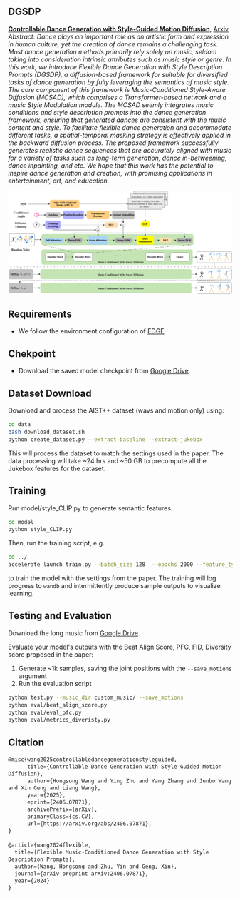 ## DGSDP
**[Controllable Dance Generation with Style-Guided Motion Diffusion](https://arxiv.org/abs/2406.07871)**, [Arxiv](https://arxiv.org/abs/2406.07871) <br>
*Abstract: Dance plays an important role as an artistic form and expression in human culture, yet the creation of dance remains a challenging task. Most dance generation methods primarily rely solely on music, seldom taking into consideration intrinsic attributes such as music style or genre.  In this work, we introduce Flexible Dance Generation with Style Description Prompts (DGSDP), a diffusion-based framework for suitable for diversified tasks of dance generation by fully leveraging the semantics of music style. The core component of this framework is Music-Conditioned Style-Aware Diffusion (MCSAD), which comprises a Transformer-based network and a music Style Modulation module. The MCSAD seemly integrates music conditions and style description prompts into the dance generation framework, ensuring that generated dances are consistent with the music content and style. To facilitate flexible dance generation and accommodate different tasks, a spatial-temporal masking strategy is effectively applied in the backward diffusion process. The proposed framework successfully generates realistic dance sequences that are accurately aligned with music for a variety of tasks such as long-term generation, dance in-betweening, dance inpainting, and etc. We hope that this work has the potential to inspire dance generation and creation, with promising applications in entertainment, art, and education.*

![pipeline of DGSDP](figs/model_00.png)


## Requirements
* We follow the environment configuration of [EDGE](https://github.com/Stanford-TML/EDGE) 

## Chekpoint
* Download the saved model checkpoint from [Google Drive](https://drive.google.com/file/d/1qYEY45m3paDEXfBqpBWGCYaqvZS-Z60k/view?usp=drive_link).

## Dataset Download
Download and process the AIST++ dataset (wavs and motion only) using:
```.bash
cd data
bash download_dataset.sh
python create_dataset.py --extract-baseline --extract-jukebox
```
This will process the dataset to match the settings used in the paper. The data processing will take ~24 hrs and ~50 GB to precompute all the Jukebox features for the dataset.

## Training
Run model/style_CLIP.py to generate semantic features.
```.bash
cd model
python style_CLIP.py
```
Then, run the training script, e.g.
```.bash
cd ../
accelerate launch train.py --batch_size 128  --epochs 2000 --feature_type jukebox --learning_rate 0.0002
```
to train the model with the settings from the paper. The training will log progress to `wandb` and intermittently produce sample outputs to visualize learning.

## Testing and  Evaluation
Download the long music from [Google Drive](https://drive.google.com/file/d/1d2sqwQfW3f4XcNyYx3oWXdDQphrhfokj/view?usp=drive_link).

Evaluate your model's outputs with the Beat Align Score, PFC, FID, Diversity score proposed in the paper:
1. Generate ~1k samples, saving the joint positions with the `--save_motions` argument
2. Run the evaluation script
```.bash
python test.py --music_dir custom_music/ --save_motions
python eval/beat_align_score.py
python eval/eval_pfc.py
python eval/metrics_diveristy.py
```

## Citation
```
@misc{wang2025controllabledancegenerationstyleguided,
      title={Controllable Dance Generation with Style-Guided Motion Diffusion}, 
      author={Hongsong Wang and Ying Zhu and Yang Zhang and Junbo Wang and Xin Geng and Liang Wang},
      year={2025},
      eprint={2406.07871},
      archivePrefix={arXiv},
      primaryClass={cs.CV},
      url={https://arxiv.org/abs/2406.07871}, 
}

@article{wang2024flexible,
  title={Flexible Music-Conditioned Dance Generation with Style Description Prompts},
  author={Wang, Hongsong and Zhu, Yin and Geng, Xin},
  journal={arXiv preprint arXiv:2406.07871},
  year={2024}
}
```
